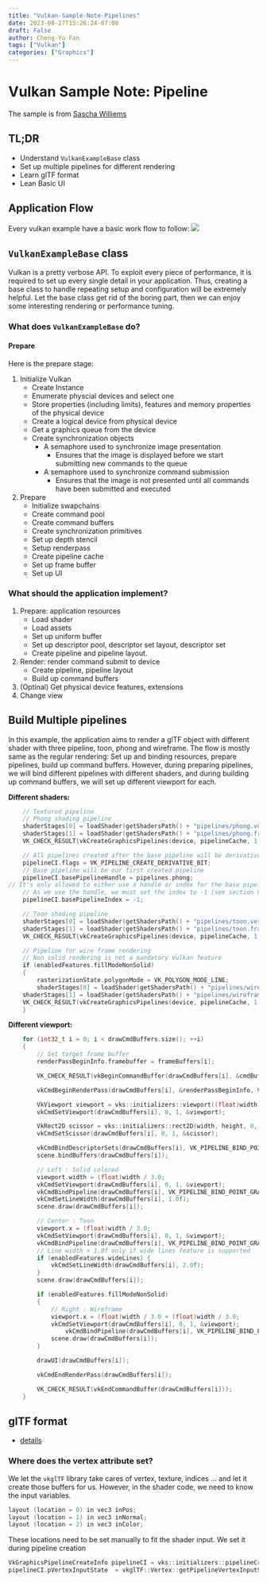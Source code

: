 ```yaml
---
title: "Vulkan-Sample-Note-Pipelines"
date: 2023-08-27T15:26:24-07:00
draft: False
author: Cheng-Yu Fan
tags: ["Vulkan"]
categories: ["Graphics"]
---
```

# Vulkan Sample Note: Pipeline
The sample is from [Sascha Williems](https://github.com/SaschaWillems/Vulkan/tree/master/examples/pipelines)
## TL;DR
* Understand `VulkanExampleBase` class
* Set up multiple pipelines for different rendering
* Learn glTF format
* Lean Basic UI

## Application Flow
Every vulkan example have a basic work flow to follow: 
![](/VK_Applicarion_Flow.png)


## `VulkanExampleBase` class
Vulkan is a pretty verbose API. To exploit every piece of performance, it is required to set up every single detail in your application. Thus, creating a base class to handle repeating setup and configuration will be extremely helpful. Let the base class get rid of the boring part, then we can enjoy some interesting rendering or performance tuning. 

### What does `VulkanExampleBase` do?

#### Prepare
Here is the prepare stage:
1. Initialize Vulkan
    * Create Instance
    * Enumerate physcial devices and select one
    * Store properties (including limits), features and memory properties of the physical device
    * Create a logical device from physical device
    * Get a graphics queue from the device
    * Create synchronization objects
        * A semaphore used to synchronize image presentation
            * Ensures that the image is displayed before we start submitting new commands to the queue
        * A semaphore used to synchronize command submission
            * Ensures that the image is not presented until all commands have been submitted and executed
3. Prepare
    * Initialize swapchains
    * Create command pool
    * Create command buffers
    * Create synchronization primitives
    * Set up depth stencil
    * Setup renderpass
    * Create pipeline cache
    * Set up frame buffer
    * Set up UI



### What should the application implement?

1. Prepare: application resources
    * Load shader
    * Load assets
    * Set up uniform buffer
    * Set up descriptor pool, descriptor set layout, descriptor set
    * Create pipeline and pipeline layout. 
2. Render: render command submit to device
    * Create pipeline, pipeline layout
    * Build up command buffers
3. (Optinal) Get physical device features, extensions
4. Change view


## Build Multiple pipelines
In this example, the application aims to render a glTF object with different shader with three pipeline, toon, phong and wireframe. The flow is mostly same as the regular rendering: Set up and binding resources, prepare pipelines, build up command buffers. However, during preparing pipelines, we will bind different pipelines with different shaders, and during building up command buffers, we will set up different viewport for each.

**Different shaders:**
```cpp
    // Textured pipeline
    // Phong shading pipeline
    shaderStages[0] = loadShader(getShadersPath() + "pipelines/phong.vert.spv", VK_SHADER_STAGE_VERTEX_BIT);
    shaderStages[1] = loadShader(getShadersPath() + "pipelines/phong.frag.spv", VK_SHADER_STAGE_FRAGMENT_BIT);
    VK_CHECK_RESULT(vkCreateGraphicsPipelines(device, pipelineCache, 1, &pipelineCI, nullptr, &pipelines.phong));

    // All pipelines created after the base pipeline will be derivatives
    pipelineCI.flags = VK_PIPELINE_CREATE_DERIVATIVE_BIT;
    // Base pipeline will be our first created pipeline
    pipelineCI.basePipelineHandle = pipelines.phong;
// It's only allowed to either use a handle or index for the base pipeline
    // As we use the handle, we must set the index to -1 (see section 9.5 of the specification)
    pipelineCI.basePipelineIndex = -1;

    // Toon shading pipeline
    shaderStages[0] = loadShader(getShadersPath() + "pipelines/toon.vert.spv", VK_SHADER_STAGE_VERTEX_BIT);
    shaderStages[1] = loadShader(getShadersPath() + "pipelines/toon.frag.spv", VK_SHADER_STAGE_FRAGMENT_BIT);
    VK_CHECK_RESULT(vkCreateGraphicsPipelines(device, pipelineCache, 1, &pipelineCI, nullptr, &pipelines.toon));

    // Pipeline for wire frame rendering
    // Non solid rendering is not a mandatory Vulkan feature
    if (enabledFeatures.fillModeNonSolid)
    {
    	rasterizationState.polygonMode = VK_POLYGON_MODE_LINE;
    	shaderStages[0] = loadShader(getShadersPath() + "pipelines/wireframe.vert.spv", VK_SHADER_STAGE_VERTEX_BIT);
	shaderStages[1] = loadShader(getShadersPath() + "pipelines/wireframe.frag.spv", VK_SHADER_STAGE_FRAGMENT_BIT);
	VK_CHECK_RESULT(vkCreateGraphicsPipelines(device, pipelineCache, 1, &pipelineCI, nullptr, &pipelines.wireframe));
    }
```
**Different viewport:**
```cpp
    for (int32_t i = 0; i < drawCmdBuffers.size(); ++i)
	{
		// Set target frame buffer
		renderPassBeginInfo.framebuffer = frameBuffers[i];

		VK_CHECK_RESULT(vkBeginCommandBuffer(drawCmdBuffers[i], &cmdBufInfo));

		vkCmdBeginRenderPass(drawCmdBuffers[i], &renderPassBeginInfo, VK_SUBPASS_CONTENTS_INLINE);

		VkViewport viewport = vks::initializers::viewport((float)width, (float)height, 0.0f, 1.0f);
		vkCmdSetViewport(drawCmdBuffers[i], 0, 1, &viewport);

		VkRect2D scissor = vks::initializers::rect2D(width, height,	0, 0);
		vkCmdSetScissor(drawCmdBuffers[i], 0, 1, &scissor);

		vkCmdBindDescriptorSets(drawCmdBuffers[i], VK_PIPELINE_BIND_POINT_GRAPHICS, pipelineLayout, 0, 1, &descriptorSet, 0, NULL);
		scene.bindBuffers(drawCmdBuffers[i]);

		// Left : Solid colored
		viewport.width = (float)width / 3.0;
		vkCmdSetViewport(drawCmdBuffers[i], 0, 1, &viewport);
		vkCmdBindPipeline(drawCmdBuffers[i], VK_PIPELINE_BIND_POINT_GRAPHICS, pipelines.phong);
		vkCmdSetLineWidth(drawCmdBuffers[i], 1.0f);
		scene.draw(drawCmdBuffers[i]);

		// Center : Toon
		viewport.x = (float)width / 3.0;
		vkCmdSetViewport(drawCmdBuffers[i], 0, 1, &viewport);
		vkCmdBindPipeline(drawCmdBuffers[i], VK_PIPELINE_BIND_POINT_GRAPHICS, pipelines.toon);
		// Line width > 1.0f only if wide lines feature is supported
		if (enabledFeatures.wideLines) {
			vkCmdSetLineWidth(drawCmdBuffers[i], 2.0f);
		}
		scene.draw(drawCmdBuffers[i]);

		if (enabledFeatures.fillModeNonSolid)
		{
			// Right : Wireframe
			viewport.x = (float)width / 3.0 + (float)width / 3.0;
			vkCmdSetViewport(drawCmdBuffers[i], 0, 1, &viewport);
				vkCmdBindPipeline(drawCmdBuffers[i], VK_PIPELINE_BIND_POINT_GRAPHICS, pipelines.wireframe);
			scene.draw(drawCmdBuffers[i]);
		}

		drawUI(drawCmdBuffers[i]);

		vkCmdEndRenderPass(drawCmdBuffers[i]);

		VK_CHECK_RESULT(vkEndCommandBuffer(drawCmdBuffers[i]));
	}
```

## glTF format
* [details](https://github.com/KhronosGroup/glTF-Tutorials/blob/master/gltfTutorial/README.md)

### Where does the vertex attribute set?
We let the `vkglTF` library take cares of vertex, texture, indices ... and let it create those buffers for us. However, in the shader code, we need to know the input variables.
```cpp
layout (location = 0) in vec3 inPos;
layout (location = 1) in vec3 inNormal;
layout (location = 2) in vec3 inColor;
```
These locations need to be set manually to fit the shader input. We set it during pipeline creation
```cpp
VkGraphicsPipelineCreateInfo pipelineCI = vks::initializers::pipelineCreateInfo(pipelineLayout, renderPass);
pipelineCI.pVertexInputState  = vkglTF::Vertex::getPipelineVertexInputState({vkglTF::VertexComponent::Position, vkglTF::VertexComponent::Normal, vkglTF::VertexComponent::Color});
```
